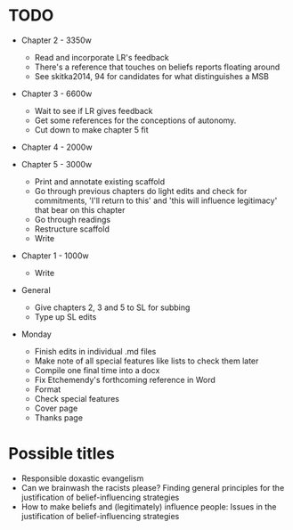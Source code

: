 # TODO

* Chapter 2 - 3350w
	* Read and incorporate LR's feedback
	* There's a reference that touches on beliefs reports floating around
	* See skitka2014, 94 for candidates for what distinguishes a MSB

* Chapter 3 - 6600w
	* Wait to see if LR gives feedback
	* Get some references for the conceptions of autonomy.
	* Cut down to make chapter 5 fit

* Chapter 4 - 2000w

* Chapter 5 - 3000w
	* Print and annotate existing scaffold
	* Go through previous chapters do light edits and check for commitments, 'I'll return to this' and 'this will influence legitimacy' that bear on this chapter
	* Go through readings
	* Restructure scaffold
	* Write

* Chapter 1 - 1000w
	* Write

* General
	* Give chapters 2, 3 and 5 to SL for subbing
	* Type up SL edits

* Monday
	* Finish edits in individual .md files
	* Make note of all special features like lists to check them later
	* Compile one final time into a docx
	* Fix Etchemendy's forthcoming reference in Word
	* Format
	* Check special features
	* Cover page
	* Thanks page

# Possible titles
* Responsible doxastic evangelism
* Can we brainwash the racists please? Finding general principles for the justification of belief-influencing strategies
* How to make beliefs and (legitimately) influence people: Issues in the justification of belief-influencing strategies

